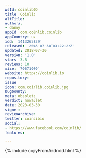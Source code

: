 ```yaml
---
wsId: coinlibIO
title: Coinlib
altTitle: 
authors:
- danny 
appId: com.coinlib.coinlib
appCountry: us
idd: '1413265839'
released: '2018-07-30T03:22:22Z'
updated: 2018-07-30
version: '1.0'
stars: 3.8
reviews: 10
size: '70871040'
website: https://coinlib.io
repository: 
issue: 
icon: com.coinlib.coinlib.jpg
bugbounty: 
meta: obsolete
verdict: nowallet
date: 2023-03-30
signer: 
reviewArchive: 
twitter: coinlibio
social:
- https://www.facebook.com/coinlib/ 
features: 

---
```


{% include copyFromAndroid.html %}